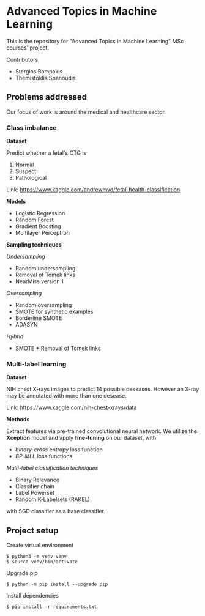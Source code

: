 # Advanced Topics in Machine Learning

This is the repository for "Advanced Topics in Machine Learning" MSc courses' project.

Contributors

* Stergios Bampakis
* Themistoklis Spanoudis 

## Problems addressed

Our focus of work is around the medical and healthcare sector.

### Class imbalance

**Dataset**

Predict whether a fetal's CTG is
1. Normal
2. Suspect
3. Pathological

Link: https://www.kaggle.com/andrewmvd/fetal-health-classification

**Models**

- Logistic Regression
- Random Forest
- Gradient Boosting
- Multilayer Perceptron

**Sampling techniques**

*Undersampling*

- Random undersampling
- Removal of Tomek links
- NearMiss version 1

*Oversampling*

- Random oversampling
- SMOTE for synthetic examples
- Borderline SMOTE
- ADASYN

*Hybrid*

- SMOTE + Removal of Tomek links

### Multi-label learning

**Dataset**

NIH chest X-rays images to predict 14 possible deseases.
However an X-ray may be annotated with more than one desease.

Link: https://www.kaggle.com/nih-chest-xrays/data


**Methods**

Extract features via pre-trained convolutional neural network. 
We utilize the **Xception** model and apply **fine-tuning** on our dataset, with
- *binary-cross* entropy loss function
- *BP-MLL* loss functions


*Multi-label classification techniques*

- Binary Relevance
- Classifier chain
- Label Powerset
- Random K-Labelsets (RAKEL)

with SGD classifier as a base classifier.

## Project setup

Create virtual environment

```
$ python3 -m venv venv
$ source venv/bin/activate
```

Upgrade pip

```
$ python -m pip install --upgrade pip
```

Install dependencies

```
$ pip install -r requirements.txt
```
